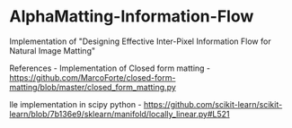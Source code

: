 # AlphaMatting-Information-Flow
Implementation of "Designing Effective Inter-Pixel Information Flow for Natural Image Matting"


References - 
Implementation of Closed form matting - https://github.com/MarcoForte/closed-form-matting/blob/master/closed_form_matting.py

lle implementation in scipy python - https://github.com/scikit-learn/scikit-learn/blob/7b136e9/sklearn/manifold/locally_linear.py#L521
